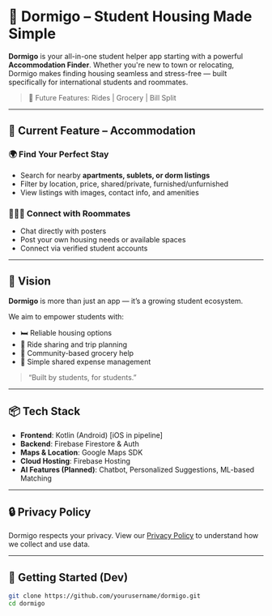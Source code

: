 # 🏡 Dormigo – Student Housing Made Simple

**Dormigo** is your all-in-one student helper app starting with a powerful **Accommodation Finder**. Whether you're new to town or relocating, Dormigo makes finding housing seamless and stress-free — built specifically for international students and roommates.

> 🚀 Future Features: Rides | Grocery | Bill Split

---

## 📱 Current Feature – Accommodation

### 🌍 Find Your Perfect Stay
- Search for nearby **apartments, sublets, or dorm listings**
- Filter by location, price, shared/private, furnished/unfurnished
- View listings with images, contact info, and amenities

### 🧑‍🤝‍🧑 Connect with Roommates
- Chat directly with posters
- Post your own housing needs or available spaces
- Connect via verified student accounts

---

## 🧠 Vision

**Dormigo** is more than just an app — it’s a growing student ecosystem.

We aim to empower students with:
- 🛏️ Reliable housing options
- 🚗 Ride sharing and trip planning
- 🛒 Community-based grocery help
- 💸 Simple shared expense management

> “Built by students, for students.”

---

## 📦 Tech Stack

- **Frontend**: Kotlin (Android) [iOS in pipeline]
- **Backend**: Firebase Firestore & Auth
- **Maps & Location**: Google Maps SDK
- **Cloud Hosting**: Firebase Hosting
- **AI Features (Planned)**: Chatbot, Personalized Suggestions, ML-based Matching

---

## 🔒 Privacy Policy

Dormigo respects your privacy. View our [Privacy Policy](https://yourdomain.com/privacy) to understand how we collect and use data.

---

## 🏁 Getting Started (Dev)

```bash
git clone https://github.com/yourusername/dormigo.git
cd dormigo
